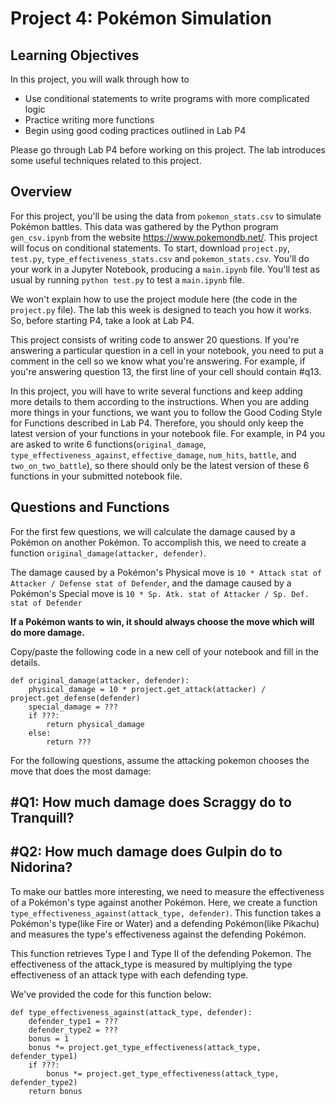 # Project 4: Pokémon Simulation

## Learning Objectives

In this project, you will walk through how to

  * Use conditional statements to write programs with more complicated logic
  * Practice writing more functions
  * Begin using good coding practices outlined in Lab P4
  
Please go through Lab P4 before working on this project. The lab introduces some useful techniques related to this project.

## Overview

For this project, you'll be using the data from `pokemon_stats.csv` to simulate Pokémon battles. This data was gathered by the Python program `gen_csv.ipynb` from the website https://www.pokemondb.net/. This project will focus on conditional statements. To start, download `project.py`, `test.py`, `type_effectiveness_stats.csv` and `pokemon_stats.csv`. You'll do your work in a Jupyter Notebook, producing a `main.ipynb` file. You'll test as usual by running `python test.py` to test a `main.ipynb` file.

We won't explain how to use the project module here (the code in the `project.py` file). The lab this week is designed to teach you how it works. So, before starting P4, take a look at Lab P4.

This project consists of writing code to answer 20 questions. If you're answering a particular question in a cell in your notebook, you need to put a comment in the cell so we know what you're answering. For example, if you're answering question 13, the first line of your cell should contain #q13.

In this project, you will have to write several functions and keep adding more details to them according to the instructions. When you are adding more things in your functions, we want you to follow the Good Coding Style for Functions described in Lab P4. Therefore, you should only keep the latest version of your functions in your notebook file. For example, in P4 you are asked to write 6 functions(`original_damage`, `type_effectiveness_against`, `effective_damage`, `num_hits`, `battle`, and `two_on_two_battle`), so there should only be the latest version of these 6 functions in your submitted notebook file.

## Questions and Functions

For the first few questions, we will calculate the damage caused by a Pokémon on another Pokémon. To accomplish this, we need to create a function `original_damage(attacker, defender)`. 

The damage caused by a Pokémon's Physical move is `10 * Attack stat of Attacker / Defense stat of Defender`, and the damage caused by a Pokémon's Special move is `10 * Sp. Atk. stat of Attacker / Sp. Def. stat of Defender`

**If a Pokémon wants to win, it should always choose the move which will do more damage.**

Copy/paste the following code in a new cell of your notebook and fill in the details.

```
def original_damage(attacker, defender):
    physical_damage = 10 * project.get_attack(attacker) / project.get_defense(defender)
    special_damage = ???
    if ???:
        return physical_damage
    else:
        return ???
```
For the following questions, assume the attacking pokemon chooses the move that does the most damage:

## #Q1: How much damage does Scraggy do to Tranquill?
## #Q2: How much damage does Gulpin do to Nidorina?

To make our battles more interesting, we need to measure the effectiveness of a Pokémon's type against another Pokémon. Here, we create a function `type_effectiveness_against(attack_type, defender)`. This function takes a Pokémon's type(like Fire or Water) and a defending Pokémon(like Pikachu) and measures the type's effectiveness against the defending Pokémon. 

This function retrieves Type I and Type II of the defending Pokemon. The effectiveness of the attack_type is measured by multiplying the type effectiveness of an attack type with each defending type. 

We've provided the code for this function below:
```
def type_effectiveness_against(attack_type, defender):
    defender_type1 = ???
    defender_type2 = ???
    bonus = 1
    bonus *= project.get_type_effectiveness(attack_type, defender_type1)
    if ???:
        bonus *= project.get_type_effectiveness(attack_type, defender_type2)
    return bonus

```
